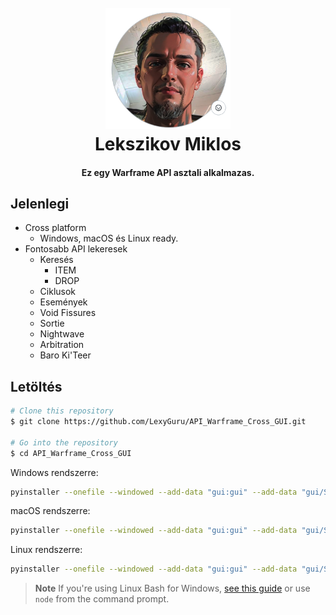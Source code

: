 <h1 align="center">
  <br>
  <a href="http://www.amitmerchant.com/electron-markdownify"><img src="Icons/None.png" alt="Markdownify" width="200"></a>
  <br>
  Lekszikov Miklos
  <br>
</h1>

<h4 align="center">Ez egy Warframe API asztali alkalmazas.</h4>


<p align="center">

</p>



## Jelenlegi 

* Cross platform
  - Windows, macOS és Linux ready.
* Fontosabb API lekeresek
  * Keresés 
    - ITEM 
    - DROP 
  * Ciklusok 
  * Események 
  * Void Fissures 
  * Sortie 
  * Nightwave 
  * Arbitration 
  * Baro Ki'Teer 


## Letöltés
```bash
# Clone this repository
$ git clone https://github.com/LexyGuru/API_Warframe_Cross_GUI.git

# Go into the repository
$ cd API_Warframe_Cross_GUI

```

Windows rendszerre:
```bash
pyinstaller --onefile --windowed --add-data "gui:gui" --add-data "gui/Script:gui/Script" --add-data "gui/Styles:gui/Styles" --icon=Icons/AppIcon.ico main_qt6.py
```

macOS rendszerre:
```bash
pyinstaller --onefile --windowed --add-data "gui:gui" --add-data "gui/Script:gui/Script" --add-data "gui/Styles:gui/Styles" --icon=Icons/AppIcon.icns main_qt6.py
```

Linux rendszerre:
```bash
pyinstaller --onefile --windowed --add-data "gui:gui" --add-data "gui/Script:gui/Script" --add-data "gui/Styles:gui/Styles" --icon=Icons/AppIcon.png main_qt6.py
```

> **Note**
> If you're using Linux Bash for Windows, [see this guide](https://www.onlogic.com/blog/how-to-enable-bash-for-windows-10-and-11/) or use `node` from the command prompt.





    

